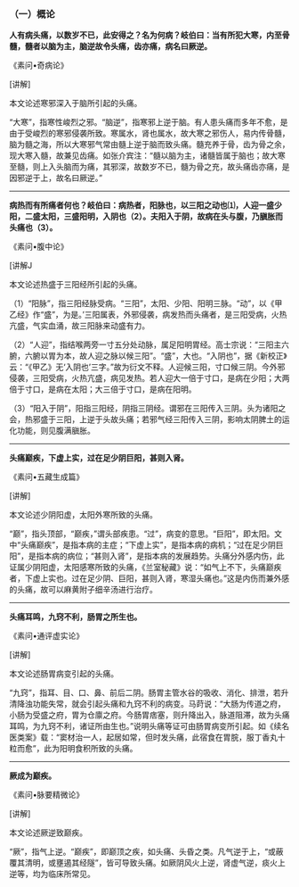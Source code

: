 ### （一）概论

**人有病头痛，以数岁不已，此安得之？名为何病？岐伯曰：当有所犯大寒，内至骨髓，髓者以脑为主，脑逆故令头痛，齿亦痛，病名曰厥逆。**

​《素问•奇病论》

[讲解]

本文论述寒邪深入于脑所引起的头痛。

“大寒”，指寒性峻烈之邪。“脑逆”，指寒邪上逆于脑。有人患头痛而多年不愈，是由于受峻烈的寒邪侵袭所致。寒属水，肾也属水，故大寒之邪伤人，易内传骨髓，脑为髓之海，所以大寒邪气常由髓上逆于脑而致头痛。髓充养于骨，齿为骨之余，现大寒入髓，故兼见齿痛。如张介宾注：“髓以脑为主，诸髓皆属于脑也；故大寒至髓，则上入头脑而为痛，其邪深，故数岁不已，髓为骨之充，故头痛齿亦痛，是因邪逆于上，故名曰厥逆。”

* * *

**病热而有所痛者何也？岐伯曰：病热者，阳脉也，以三阳之动也⑴，人迎一盛少阳，二盛太阳，三盛阳明，入阴也（2）。夫阳入于阴，故病在头与腹，乃䐜胀而头痛也（3）。**

​《素问•腹中论》

[讲解J

本文论述热盛于三阳经所引起的头痛。

（1）“阳脉”，指三阳经脉受病。“三阳”，太阳、少阳、阳明三脉。“动”，以《甲乙经》作“盛”，为是。’三阳属表，外邪侵袭，病发热而头痛者，是三阳受病，火热亢盛，气实血涌，故三阳脉来动盛有力。

（2）“人迎”，指结喉两旁一寸五分处动脉，属足阳明胃经。高士宗说：“三阳主六腑，六腑以胃为本，故人迎之脉以候三阳”。“盛”，大也。“入阴也”，据《新校正》云：“《甲乙》无‘入阴也’三字。”故为衍文不释。人迎候三阳，寸口候三阴。今外邪侵袭，三阳受病，火热亢盛，病见发热。若人迎大一倍于寸口，是病在少阳；大两倍于寸口，是病在太阳；大三倍于寸口，是病在阳明。

（3）“阳入于阴”，阳指三阳经，阴指三阴经。谓邪在三阳传入三阴。头为诸阳之会，热邪盛于三阳，上逆于头故头痛；若邪气经三阳传入三阴，影响太阴脾土的运化功能，则见腹满䐜胀。

* * *

**头痛巅疾，下虚上实，过在足少阴巨阳，甚则入肾。**

​《素问•五藏生成篇》

[讲解]

本文论述少阴阳虚，太阳外寒所致的头痛。

“巅”，指头顶部，“巅疾，”谓头部疾患。“过”，病变的意思。“巨阳”，即太阳。文中“头痛巅疾”，是指本病的主症；“下虚上实”，是指本病的病机；“过在足少阴巨阳”，是指本病的病位；“甚则入肾”，是指本病的发展趋势。头痛分外感内伤，此证属少阴阳虚，太阳感寒所致的头痛，《兰室秘藏》说：“如气上不下，头痛巅疾者，下虚上实也。过在足少阴、巨阳，甚则入肾，寒湿头痛也。”这是内伤而兼外感的头痛，故可以麻黄附子细辛汤进行治疗。

* * *

**头痛耳鸣，九窍不利，肠胃之所生也。**

​《素问•通评虚实论》

[讲解]

本文论述肠胃病变引起的头痛。

“九窍”，指耳、目、口、鼻、前后二阴。肠胃主管水谷的吸收、消化、排泄，若升清降浊功能失常，就会引起头痛和九窍不利的病变。马莳说：“大肠为传道之府，小肠为受盛之府，胃为仓廪之府。今肠胃痞塞，则升降出入，脉道阻滞，故为头痛耳鸣，为九窍不利，诸证所由生也。”说明头痛等证可由肠胃病变所引起。如《续名医类案》载：“窦材治一人，起居如常，但时发头痛，此宿食在胃脘，服丁香丸十粒而愈”，此为阳明食积所致的头痛。

* * *

**厥成为巅疾。**

​《素问•脉要精微论》

[讲解]

本文论述厥逆致巅疾。

“厥”，指气上逆。“巅疾”，即巅顶之疾，如头痛、头昏之类。凡气逆于上，“或蔽覆其清明，或壅遏其经隧”，皆可导致头痛。如厥阴风火上逆，肾虚气逆，痰火上逆等，均为临床所常见。

